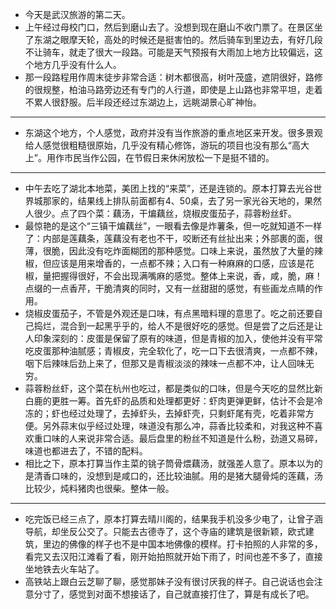 - 今天是武汉旅游的第二天。
- 上午经过母校门口，然后到磨山去了。没想到现在磨山不收门票了。在景区坐了东湖之眼摩天轮，高处的时候还是挺害怕的。然后骑车到里边去，有好几段不让骑车，就走了很大一段路。可能是天气预报有大雨加上地方比较偏远，这个地方几乎没有什么人。
- 那一段路程用作周末徒步非常合适：树木都很高，树叶茂盛，遮阴很好，路修的很规整，柏油马路旁边还有专门的人行道，即使是上山路也非常平坦，走着不累人很舒服。后半段还经过东湖边上，远眺湖景心旷神怡。
- ---
- 东湖这个地方，个人感觉，政府并没有当作旅游的重点地区来开发。很多景观给人感觉很粗糙很原始，几乎没有精心修饰，游玩的项目也没有那么“高大上”。用作市民当作公园，在节假日来休闲放松一下是挺不错的。
- ---
- 中午去吃了湖北本地菜，美团上找的“来菜”，还是连锁的。原本打算去光谷世界城那家的，结果线上排队前面都有4、50桌，去了另一家光谷天地的，果然人很少。点了四个菜：藕汤，干煸藕丝，烧椒皮蛋茄子，蒜蓉粉丝虾。
- 最惊艳的是这个“三镇干煸藕丝”，一眼看去像是炸薯条，但一吃就知道不一样了：内部是莲藕条，莲藕没有老也不干，咬断还有丝扯出来；外部裹的面，很薄，很脆，因此没有吃炸面糊团的那种感觉。口味上来说，虽然放了大量的辣椒，但应该是用来增香的，一点都不辣；入口有一种麻麻的口感，应该是花椒，量把握得很好，不会出现满嘴麻的感觉。整体上来说，香，咸，脆，麻！点缀的一点香芹，干脆清爽的同时，又有一丝甜甜的感觉，有些画龙点睛的作用。
- 烧椒皮蛋茄子，不管是外观还是口味，有点黑暗料理的意思了。吃之前还要自己捣烂，混合到一起黑乎乎的，给人不是很好吃的感觉。但是尝了之后还是让人印象深刻的：皮蛋是保留了原有的味道，但是青椒的加入，使他并没有平常吃皮蛋那种油腻感；青椒皮，完全软化了，吃一口下去很清爽，一点都不辣，咽下后辣味后劲上来了，但那又是青椒淡淡的辣味一点都不冲，让人回味无穷。
- 蒜蓉粉丝虾，这个菜在杭州也吃过，都是类似的口味，但是今天吃的显然比新白鹿的更胜一筹。首先虾的品质和处理都更好：虾肉更弹更鲜，估计不会是冷冻的；虾也经过处理了，去掉虾头，去掉虾壳，只剩虾尾有壳，吃着非常方便。另外蒜末似乎经过处理，味道没有那么冲，蒜香比较柔和，对我这种不喜欢重口味的人来说非常合适。最后盘里的粉丝不知道是什么粉，劲道又易碎，味道也都进去了，不错的配料。
- 相比之下，原本打算当作主菜的铫子筒骨煨藕汤，就强差人意了。原本以为的是清香口味的，没想到是咸口的，还比较油腻。用的是猪大腿骨炖的莲藕，汤比较少，炖料猪肉也很柴。整体一般。
- ---
- 吃完饭已经三点了，原本打算去晴川阁的，结果我手机没多少电了，让曾子涵导航，却坐反公交了。只能去古德寺了，这个寺庙的建筑是很新颖，欧式建筑，里边的佛像的样子也不是中国本地佛像的模样。打卡拍照的人非常的多，看完又去汉阳江滩看了看，刚开始拍照就开始下雨了，时间也差不多了，直接坐地铁去火车站了。
- 高铁站上跟白云芝聊了聊，感觉那妹子没有很讨厌我的样子。自己说话也会注意分寸了，感觉到对面不想接话了，自己就直接打住了，算是有成长了吧。